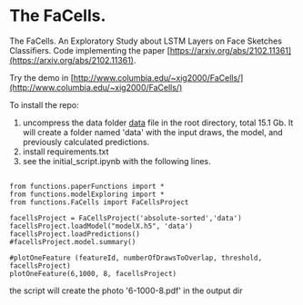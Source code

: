# The FaCells.
The FaCells. An Exploratory Study about LSTM Layers on Face Sketches Classifiers.
Code implementing the paper [https://arxiv.org/abs/2102.11361](https://arxiv.org/abs/2102.11361).

Try the demo in [http://www.columbia.edu/~xig2000/FaCells/](http://www.columbia.edu/~xig2000/FaCells/) 

To install the repo:

1. uncompress the data folder [data](https://drive.google.com/drive/folders/16i_S7AevzbrrfzCqm07d4vXzVWxISp4j?usp=share_link) file in the root directory, total 15.1 Gb. It will create a folder named 'data' with the input draws, the model, and previously calculated predictions.
3. install requirements.txt
4. see the initial_script.ipynb with the following lines.
 
##
    from functions.paperFunctions import *
    from functions.modelExploring import *
    from functions.FaCells import FaCellsProject

    facellsProject = FaCellsProject('absolute-sorted','data')
    facellsProject.loadModel("modelX.h5", 'data')
    facellsProject.loadPredictions()
    #facellsProject.model.summary()
    
    #plotOneFeature (featureId, numberOfDrawsToOverlap, threshold, facellsProject)
    plotOneFeature(6,1000, 8, facellsProject)

the script will create the photo '6-1000-8.pdf' in the output dir
